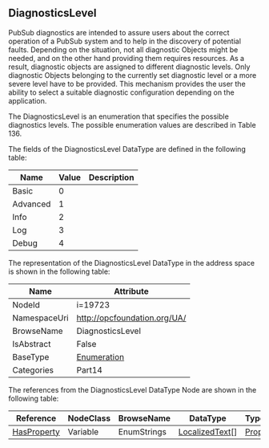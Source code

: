 <!-- datatype -->
## DiagnosticsLevel
PubSub diagnostics are intended to assure users about the correct operation of a PubSub system and to help in the discovery of potential faults. Depending on the situation, not all diagnostic Objects might be needed, and on the other hand providing them requires resources. As a result, diagnostic objects are assigned to different diagnostic levels. Only diagnostic Objects belonging to the currently set diagnostic level or a more severe level have to be provided. This mechanism provides the user the ability to select a suitable diagnostic configuration depending on the application.

The DiagnosticsLevel is an enumeration that specifies the possible diagnostics levels. The possible enumeration values are described in Table 136.  
<!-- end of description -->
The fields of the DiagnosticsLevel DataType are defined in the following table:  

|Name|Value| Description|
|---|---|---|
|Basic|0||
|Advanced|1||
|Info|2||
|Log|3||
|Debug|4||

The representation of the DiagnosticsLevel DataType in the address space is shown in the following table:  

|Name|Attribute|
|---|---|
|NodeId|i=19723|
|NamespaceUri|http://opcfoundation.org/UA/|
|BrowseName|DiagnosticsLevel|
|IsAbstract|False|
|BaseType|[Enumeration](../../../Part3/DataTypes/Enumeration/readme.md)|
|Categories|Part14|

The references from the DiagnosticsLevel DataType Node are shown in the following table:  

|Reference|NodeClass|BrowseName|DataType|TypeDefinition|ModellingRule|
|---|---|---|---|---|---|
|[HasProperty](../../../Part3/ReferenceTypes/HasProperty/readme.md)|Variable|EnumStrings|[LocalizedText](../../../Part3/DataTypes/LocalizedText/readme.md)[]|[PropertyType](../../Part5/VariableTypes/PropertyType/readme.md)|[Mandatory](../../Objects/Mandatory/readme.md)|

